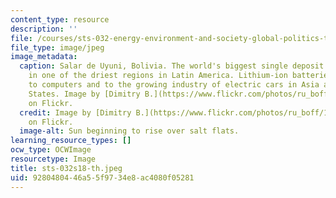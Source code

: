 ```yaml
---
content_type: resource
description: ''
file: /courses/sts-032-energy-environment-and-society-global-politics-technologies-and-ecologies-of-the-water-energy-food-crises-spring-2018/9280480446a55f9734e8ac4080f05281_sts-032s18-th.jpeg
file_type: image/jpeg
image_metadata:
  caption: Salar de Uyuni, Bolivia. The world's biggest single deposit of lithium
    in one of the driest regions in Latin America. Lithium-ion batteries are critical
    to computers and to the growing industry of electric cars in Asia and the United
    States. Image by [Dimitry B.](https://www.flickr.com/photos/ru_boff/14863560864/in/photostream/)
    on Flickr.
  credit: Image by [Dimitry B.](https://www.flickr.com/photos/ru_boff/14863560864/in/photostream/)
    on Flickr.
  image-alt: Sun beginning to rise over salt flats.
learning_resource_types: []
ocw_type: OCWImage
resourcetype: Image
title: sts-032s18-th.jpeg
uid: 92804804-46a5-5f97-34e8-ac4080f05281
---
```

